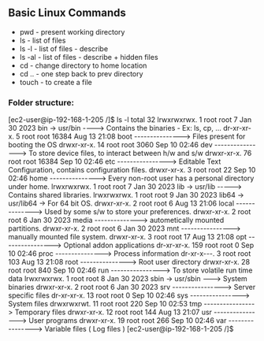 ## Basic Linux Commands

 - pwd - present working directory
 - ls - list of files
 - ls -l - list of files - describe
 - ls -al - list of files - describe + hidden files
 - cd - change directory to home location
 - cd .. - one step back to prev directory
 - touch - to create a file

   
### Folder structure:
[ec2-user@ip-192-168-1-205 /]$ ls -l
total 32
lrwxrwxrwx.   1 root root     7 Jan 30  2023 bin -> usr/bin  ----> Contains the binaries - Ex: ls, cp, ...
dr-xr-xr-x.   5 root root 16384 Aug 13 21:08 boot ---------------> Files present for booting the OS
drwxr-xr-x.  14 root root  3060 Sep 10 02:46 dev ----------------> To store device files, to interact between h/w and s/w
drwxr-xr-x.  76 root root 16384 Sep 10 02:46 etc ----------------> Editable Text Configuration, contains configuration files.
drwxr-xr-x.   3 root root    22 Sep 10 02:46 home ---------------> Every non-root user has a personal directory under home.
lrwxrwxrwx.   1 root root     7 Jan 30  2023 lib -> usr/lib -----> Contains shared libraries.
lrwxrwxrwx.   1 root root     9 Jan 30  2023 lib64 -> usr/lib64 -> For 64 bit OS.
drwxr-xr-x.   2 root root     6 Aug 13 21:06 local --------------> Used by some s/w to store your preferences.
drwxr-xr-x.   2 root root     6 Jan 30  2023 media --------------> autometically mounted partitions.
drwxr-xr-x.   2 root root     6 Jan 30  2023 mnt ----------------> manually mounted file system.
drwxr-xr-x.   3 root root    17 Aug 13 21:08 opt ----------------> Optional addon applications
dr-xr-xr-x. 159 root root     0 Sep 10 02:46 proc ---------------> Process information
dr-xr-x---.   3 root root   103 Aug 13 21:08 root ---------------> Root user directory
drwxr-xr-x.  28 root root   840 Sep 10 02:46 run ----------------> To store volatile run time data
lrwxrwxrwx.   1 root root     8 Jan 30  2023 sbin -> usr/sbin ---> System binaries
drwxr-xr-x.   2 root root     6 Jan 30  2023 srv ----------------> Server specific files
dr-xr-xr-x.  13 root root     0 Sep 10 02:46 sys ----------------> System files
drwxrwxrwt.  11 root root   220 Sep 10 02:53 tmp ----------------> Temporary files
drwxr-xr-x.  12 root root   144 Aug 13 21:07 usr ----------------> User programs
drwxr-xr-x.  19 root root   266 Sep 10 02:46 var ----------------> Variable files ( Log files )
[ec2-user@ip-192-168-1-205 /]$
